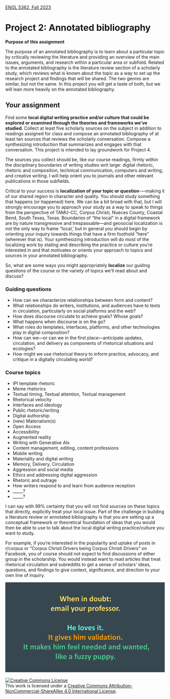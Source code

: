 [ENGL 5362, Fall 2023](index.html)

# Project 2: Annotated bibliography

**Purpose of this assignment**

The purpose of an annotated bibliography is to learn about a particular topic by critically reviewing the literature and providing an overview of the main issues, arguments, and research within a particular area or subfield. Related to the annotated bibliography is the literature review section of a scholarly study, which reviews what is known about the topic as a way to set up the research project and findings that will be shared. The two genres are similar, but not the same. In this project you will get a taste of both, but we will lean more heavily on the annotated bibliography.  

## Your assignment

Find some **local digital writing practice and/or culture that could be explored or examined through the theories and frameworks we’ve studied**. Collect at least five scholarly sources on the subject in addition to readings assigned for class and compose an annotated bibliography of at least ten sources that reviews the scholarly conversation. Compose a synthesizing introduction that summarizes and engages with that conversation. This project is intended to lay groundwork for Project 4. 

The sources you collect should be, like our course readings, firmly within the disciplinary boundaries of writing studies writ large: digital rhetoric, rhetoric and composition, technical communication, computers and writing, and creative writing. I will help orient you to journals and other relevant publications in those subfields. 

Critical to your success is **localization of your topic or question**-—making it of our shared region in character and quality. You should study something that happens (or happened) here. We can be a bit broad with that, but I will strongly encourage you to approach your study as a way to speak to things from the perspective of TAMU-CC, Corpus Christi, Nueces County, Coastal Bend, South Texas, Texas. Boundaries of “the local” in a digital framework are by nature transgressive and trespassable—and geosocial localization is not the only way to frame “local,’ but in general you should begin by orienting your inquiry towards things that have a firm foothold “here” (wherever that is). Your symthesizing introduction will do most of the localizing work by stating and describing the practice or culture you’re interested in and that motivates or orients your approach to topics and sources in your annotated bibliography. 

So, what are some ways you might appropriately **localize** our guiding questions of the course or the variety of topics we'll read about and discuss? 

### Guiding questions

- How can we characterize relationships between form and content? 
- What relationships do writers, institutions, and audiences have to texts in circulation, particularly on social platforms and the web? 
- How does discourse circulate to achieve goals? Whose goals? 
- What happens when discourse is on the go? 
- What roles do templates, interfaces, platforms, and other technologies play in digital composition? 
- How can we—or can we in the first place—anticipate updates, circulation, and delivery as components of rhetorical situations and ecologies? 
- How might we use rhetorical theory to inform practice, advocacy, and critique in a digitally circulating world? 

### Course topics

- IPI template rhetoric 
- Meme rhetorics 
- Textual timing, Textual attention, Textual management 
- Rhetorical velocity 
- Interfaces and ideology 
- Public rhetoric/writing 
- Digital authorship 
- (new) Materialism(s) 
- Open Access 
- Accessibility 
- Augmented reality 
- Writing with Generative AIs 
- Content management, editing, content professions 
- Mobile writing 
- Materiality and digital writing 
- Memory, Delivery, Circulation 
- Aggression and social media 
- Ethics and addressing digital aggression 
- Rhetoric and outrage 
- How writers respond to and learn from audience reception 
- _____? 
- _____? 

I can say with 99% certainty that you will not find sources on these topics that directly, explicitly treat your local issue. Part of the challenge in building a literature review or annotated bibliography is that you are setting up a conceptual framework or theoretical foundation of ideas that you would then be able to use to talk about the local digital writing practice/culture you want to study. 

For example, if you’re interested in the popularity and uptake of posts in r/corpus or “Corpus Christi Drivers being Corpus Christi Drivers” on Facebook, you of course should not expect to find discussions of either group in the scholarship. You would instead want to read articles that treat rhetorical circulation and subreddits to get a sense of scholars’ ideas, questions, and findings to give context, significance, and direction to your own line of inquiry.  

<!--- <div style="background-color: aliceblue; padding: 1em;">
<p>Writers of all abilities and experience levels can benefit from appointments with a Writing Consultant in the <a href="http://casa.tamucc.edu/wc.php" >CASA Writing Center</a>. Formatting, spelling, and grammatical errors can make your documents difficult to read and understand or can undermine your content.</p>
</div> --->

![When in doubt: Email your professor. He loves it. It gives him validation. It makes him feel needed and wanted, like a fuzzy puppy.](media/email-me.png)

<a rel="license" href="http://creativecommons.org/licenses/by-nc-sa/4.0/"><img alt="Creative Commons License" style="border-width:0" src="https://i.creativecommons.org/l/by-nc-sa/4.0/88x31.png" /></a><br />This work is licensed under a <a rel="license" href="http://creativecommons.org/licenses/by-nc-sa/4.0/">Creative Commons Attribution-NonCommercial-ShareAlike 4.0 International License</a>.
